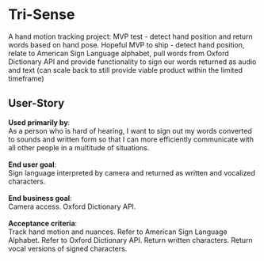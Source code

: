 # Tri-Sense
A hand motion tracking project: MVP test - detect hand position and return words based on hand pose. Hopeful MVP to ship - detect hand position, relate to American Sign Language alphabet, pull words from Oxford Dictionary API and provide functionality to sign our words returned as audio and text (can scale back to still provide viable product within the limited timeframe)
## User-Story
**Used primarily by**:<br/>
As a person who is hard of hearing, I want to sign out my words converted to sounds and written form so that I can more efficiently communicate with all other people in a multitude of situations.<br/><br/>
**End user goal**:<br/>
Sign language interpreted by camera and returned as written and vocalized characters.<br/><br/> 
**End business goal**:<br/> Camera access. Oxford Dictionary API.<br/><br/>
**Acceptance criteria**:<br/> Track hand motion and nuances. Refer to American Sign Language Alphabet. Refer to Oxford Dictionary API. Return written characters. Return vocal versions of signed characters.